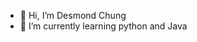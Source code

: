 - 👋 Hi, I’m Desmond Chung
- 🌱 I’m currently learning python and Java

<!---
Desmondchung888/Desmondchung888 is a ✨ special ✨ repository because its `README.md` (this file) appears on your GitHub profile.
You can click the Preview link to take a look at your changes.
--->
